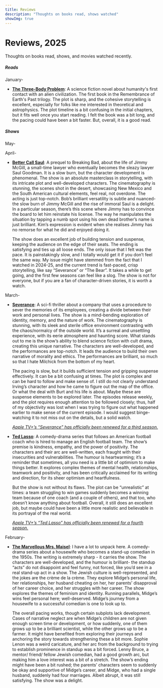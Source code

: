 ```yaml
---
title: Reviews
description: "Thoughts on books read, shows watched"
showImg: true
---
```


# Reviews, 2025

Thoughts on books read, shows, and movies watched recently.


##### Reads

January-
- **[The Three-Body Problem](https://www.goodreads.com/book/show/20518872-the-three-body-problem)**: A science fiction novel about humanity's first contact with an alien civilization. The first book in the Remembrance of Earth's Past trilogy. The plot is sharp, and the cohesive storytelling is excellent, especially for folks like me interested in theoretical and astrophysics. The plot timeline is a bit confusing in the initial chapters, but it fits well once you start reading. I felt the book was a bit long, and the pacing could have been a bit faster. But, overall, it is a good read.


<!-- The dark forest *- Cixin Liu*: The second book in the Remembrance of Earth's Past trilogy, about humanity's response to an alien invasion.  -->
<!-- -  Dune *- Frank Herbert*: A science fiction novel about the desert planet Arrakis and its valuable spice melange.  -->

<!-- *Pending:*

-  The hitchhiker's guide to the galaxy *- Douglas Adams*
-  All the light we cannot see *- Anthony Doerr*
-  Ichigo Ichie *- Hector Garcia and Francesc Miralles*
-  Death's end *- Cixin Liu* 
-  The restaurant at the end of the universe *- Douglas Adams*
-  Life, the universe and everything *- Douglas Adams*
-  So long, and thanks for all the fish *- Douglas Adams*
-  Mostly harmless *- Douglas Adams*
-  And another thing... *- Eoin Colfer* -->

##### Shows

May-
<!-- - **[When Life Gives You Tangerines](https://www.imdb.com/title/tt26471411/)**: A korean drama about a spirited girl and a steadfast boy's island story that blossoms into a lifelong tale of setbacks and triumphs, proving love endures across time. This show is a delightful watch. The cinematography is stunning, with beautiful shots of the island and its surroundings. The characters are well-developed, and the performances are good. The premise of the show is the journey of the two main characters, which is extremely heartwarming. The show explores themes of love, friendship, and the importance of family. The pacing is good, and the story flows well.  -->

April-
- **[Better Call Saul](https://www.imdb.com/title/tt3032476/)**: A prequel to Breaking Bad, about the life of Jimmy McGill, a small-time lawyer who eventually becomes the sleazy lawyer Saul Goodman. It is a slow burn, but the character development is phenomenal. The show is an absolute masterclass in storytelling, with its intricate plot and well-developed characters. The cinematography is stunning, the scenes shot in the desert, showcasing New Mexico and the South American cultural elements, feel real, not overdone. The acting is just top-notch. Bob’s brilliant versatility is subtle and nuanced- the slow burn of Jimmy McGill and the rise of immoral Saul is a delight. In a particular season, there’s this scene where Jimmy has to convince the board to let him reinstate his license. The way he manipulates the situation by tapping a numb spot using his own dead brother’s name is just brilliant. Kim’s expression is evident when she realises Jimmy has no remorse for what he did and enjoyed doing it.

	The show does an excellent job of building tension and suspense, keeping the audience on the edge of their seats. The ending is satisfying and ties up all loose ends. The only issue that I felt was the pace. It is painstakingly slow, and I totally would get it if you don’t feel the same way. My issue might have stemmed from the fact that I watched in 2024-25, and the current trend is fast-paced, crisp storytelling, like say “Severance” or “The Bear”. It takes a while to get going, and the first few seasons can feel like a slog. The show is not for everyone, but if you are a fan of character-driven stories, it is worth a watch.

March-
- **[Severance](https://www.imdb.com/title/tt11280740/)**: A sci-fi thriller about a company that uses a procedure to sever the memories of its employees, creating a divide between their work and personal lives. The show is a mind-bending exploration of identity, memory, and the nature of work. The cinematography is stunning, with its sleek and sterile office environment contrasting with the chaos/normalcy of the outside world. It’s a surreal and unsettling experience, with its eerie atmosphere and haunting score. What stands out to me is the show’s ability to blend science fiction with cult drama, creating this unique narrative. The characters are well-developed, and the performances are top-notch. It leads the audience to build their own narrative of morality and ethics. The performances are brilliant, so much so that I hate Milchick from the bottom of my heart.

	The pacing is slow, but it builds sufficient tension and gripping suspense effectively. It can be a bit confusing at times. The plot is complex and can be hard to follow and make sense of. I still do not clearly understand Irving’s character and how he came to figure out the map of the office. Or what the deal with Burt and his life is about. Maybe these are suspense elements to be explored later. The episodes release weekly, and the plot requires enough attention to be followed closely; thus, half of my objectivity was lost when I was trying to figure out what happened earlier to make sense of the current episode. I would suggest binge-watching it to not miss out on the details, but a solid watch.

	[*Apple TV+’s “Severance” has officially been renewed for a third season.*](https://www.apple.com/tv-pr/news/2025/03/praise-kier-apples-global-hit-emmy-and-peabody-award-winning-workplace-thriller-severance-lands-season-three-renewal/#:~:text=Apple%20TV%2B's%20award%2Dwinning%20series,be%20well%20at%20Lumon%20Industries.)

- **[Ted Lasso](https://www.imdb.com/title/tt10986410/)**: A comedy-drama series that follows an American football coach who is hired to manage an English football team. The show’s premise is kindness, empathy, and the power of positivity. The characters and their arc are well-written, each fraught with their insecurities and vulnerabilities. The humour is heartwarming; it’s a reminder that sometimes, all you need is a little bit of optimism to make things better. It explores complex themes of mental health, relationships, teamwork and positivity, and has been critically acclaimed for its writing and direction, for its sheer optimism and heartfulness.

	But the show is not without its flaws. The plot can be “unrealistic” at times: a team struggling to win games suddenly becomes a winning team because of one coach (and a couple of others), and that too, who doesn’t know anything about football. Overall, it still does an excellent job, but maybe could have been a little more realistic and believable in its portrayal of the real world.
		
	[*Apple TV+’s “Ted Lasso” has officially been renewed for a fourth season.*](https://www.apple.com/tv-pr/news/2025/03/believe-apples-emmy-award-winning-global-hit-ted-lasso-renewed-for-season-four-with-jason-sudeikis-set-to-return-as-star-and-executive-producer/)

February-
- **[The Marvellous Mrs. Maisel](https://www.imdb.com/title/tt5788792/)**: I have a lot to unpack here. A comedy-drama series about a housewife who becomes a stand-up comedian in the 1950s. The writing is extremely sharp - it carries the show. The characters are well-developed, and the humour is brilliant- the standup “acts” do not disappoint and feel funny, not forced, like you’d see in a real stand-up act in a show. The Jewish culture is well-represented, and the jokes are the crème de la crème. They explore Midge’s personal life, her relationships, her husband cheating on her, her parents’ disapproval of her career choice, and her struggles with her career. The show explores the themes of feminism and identity. Running parallels, Midge’s wins feel personal here; well-deserved. Midge’s journey from a housewife to a successful comedian is one to look up to.

	The overall pacing works, though certain subplots lack development. Cases of narrative neglect are when Midge’s children are not given enough screen time or development, or how suddenly, one of them grows up to be a brilliant scientist, while the other grows up to be a farmer. It might have benefited from exploring their journeys and anchoring the story towards strengthening these a bit more. Sophie Lenon was a weird caricature, and her arc from the background to trying to establish prominence in standup was a bit forced. Lenny Bruce, a mentor/ friend/ fellow Jewish comedian, had a good growth arc, but making him a love interest was a bit of a stretch. The show’s ending might have been a bit rushed; the parents’ characters seem to suddenly be okay and supportive of Midge’s career, and Midge, who had a single husband, suddenly had four marriages. Albeit abrupt, it was still satisfying. The show was a delight.
	

<!-- 

-   The Bear *- Christopher Storer*: A dark comedy about an award-winning chef who returns to his hometown of Chicago to manage the chaotic kitchen at his deceased brother's sandwich shop.  -->

<!-- *Pending:*

-   Attack on Titan *- Hajime Isayama*: An anime about humanity's fight against giant humanoid creatures known as Titans.
-   Shogun *- James Clavell*: A miniseries based on the novel of the same name, about an English sailor who becomes a samurai in feudal Japan.
-   The Mandalorian *- Jon Favreau*: A Star Wars series set after the fall of the Empire, following the adventures of a lone bounty hunter in the outer reaches of the galaxy. -->

<!--Left somewhere in between, yet to pick up:-     The Witcher *- Lauren Schmidt Hissrich*: A fantasy series based on the book series of the same name by Andrzej Sapkowski.-   Peaky Blinders *- Steven Knight*: A crime drama set in post-WWI Birmingham, UK.-   Shameless *- Paul Abbott*: A comedy-drama about a dysfunctional family.-   Sweet Tooth *- Jim Mickle*: A post-apocalyptic fairy tale about a hybrid animal-human child.-   Farzi *- Raj Nidimoru and Krishna D.K.*: A crime thriller set in Mumbai, India about a con artist replicating currency notes.-->